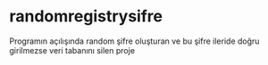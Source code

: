 # randomregistrysifre
Programın açılışında random şifre oluşturan ve bu şifre ileride doğru girilmezse veri tabanını silen proje
